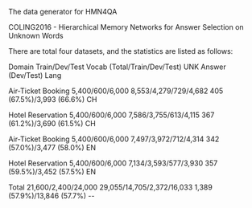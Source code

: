 The data generator for HMN4QA

COLING2016 - Hierarchical Memory Networks for Answer Selection on Unknown Words

There are total four datasets, and the statistics are listed as follows:

Domain	Train/Dev/Test	Vocab (Total/Train/Dev/Test)	UNK Answer (Dev/Test)	Lang

Air-Ticket Booking	5,400/600/6,000	8,553/4,279/729/4,682	405 (67.5%)/3,993 (66.6%)	CH

Hotel Reservation	5,400/600/6,000	7,586/3,755/613/4,115	367 (61.2%)/3,690 (61.5%)	CH

Air-Ticket Booking	5,400/600/6,000	7,497/3,972/712/4,314	342 (57.0%)/3,477 (58.0%)	EN

Hotel Reservation	5,400/600/6,000	7,134/3,593/577/3,930	357 (59.5%)/3,452 (57.5%)	EN

Total	21,600/2,400/24,000	29,055/14,705/2,372/16,033	1,389 (57.9%)/13,846 (57.7%)	--
